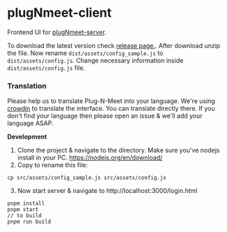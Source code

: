 # plugNmeet-client
Frontend UI for [plugNmeet-server](https://github.com/mynaparrot/plugNmeet-server).

To download the latest version check [release page.](https://github.com/mynaparrot/plugNmeet-client/releases). After
download unzip the file. Now rename `dist/assets/config_sample.js` to `dist/assets/config.js`. Change necessary
information inside `dist/assets/config.js` file.

### Translation
Please help us to translate Plug-N-Meet into your language. We're using [crowdin](https://crowdin.com/project/plugnmeet-client) to translate the interface. You can translate directly there. If you don't find your language then please open an issue & we'll add your language ASAP.

**Development**

1) Clone the project & navigate to the directory. Make sure you've nodejs install in your
   PC. https://nodejs.org/en/download/
2) Copy to rename this file:

```
cp src/assets/config_sample.js src/assets/config.js
```

3) Now start server & navigate to http://localhost:3000/login.html

```
pnpm install
pnpm start
// to build
pnpm run build
```
